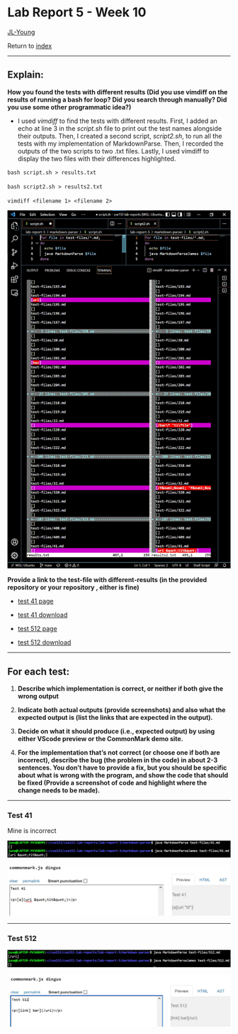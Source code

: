 # Lab Report 5 - Week 10

[JL-Young](https://github.com/JL-Young)

Return to [index](https://jl-young.github.io/cse15l-lab-reports/)

---
## Explain:
__How you found the tests with different results (Did you use vimdiff on the results of running a bash for loop? Did you search through manually? Did you use some other programmatic idea?)__

- I used _vimdiff_ to find the tests with different results. First, I added an echo at line 3 in the _script.sh_ file to print out the test names alongside their outputs. Then, I created a second script, _script2.sh_, to run all the tests with my implementation of MarkdownParse. Then, I recorded the outputs of the two scripts to two .txt files. Lastly, I used vimdiff to display the two files with their differences highlighted.

```
bash script.sh > results.txt

bash script2.sh > results2.txt

vimdiff <filename 1> <filename 2>

```

![vimdiff](lab-report-5/vimdiff.jpg)

__Provide a link to the test-file with different-results (in the provided repository or your repository , either is fine)__

- [test 41 page](https://github.com/nidhidhamnani/markdown-parser/blob/main/test-files/41.html.test)

- [test 41 download](https://github.com/nidhidhamnani/markdown-parser/blob/main/test-files/41.md)

- [test 512 page](https://github.com/nidhidhamnani/markdown-parser/blob/main/test-files/512.html.test)

- [test 512 download](https://github.com/nidhidhamnani/markdown-parser/blob/main/test-files/512.md)

---
## For each test:

1. __Describe which implementation is correct, or neither if both give the wrong output__

2. __Indicate both actual outputs (provide screenshots) and also what the expected output is (list the links that are expected in the output).__

3. __Decide on what it should produce (i.e., expected output) by using either VScode preview or the CommonMark demo site.__

4. __For the implementation that’s not correct (or choose one if both are incorrect), describe the bug (the problem in the code) in about 2-3 sentences. You don’t have to provide a fix, but you should be specific about what is wrong with the program, and show the code that should be fixed (Provide a screenshot of code and highlight where the change needs to be made).__

---
### Test 41

Mine is incorrect

![](lab-report-5/output-41.jpg)


![](lab-report-5/expect-41.jpg)

---

### Test 512

![](lab-report-5/output-512.jpg)

![](lab-report-5/expect-512.jpg)